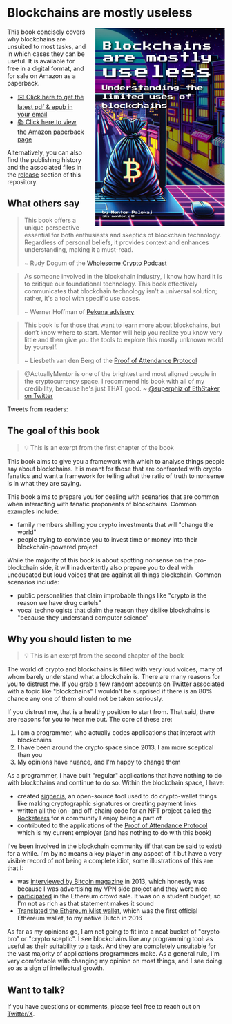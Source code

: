 # Blockchains are mostly useless

<img src="./assets/cover512.jpg" width="300px" align="right" style="width: 300px; padding-left: 20px;">

This book concisely covers why blockchains are unsuited to most tasks, and in which cases they can be useful. It is available for free in a digital format, and for sale on Amazon as a paperback.

- <a href="https://l.palokaj.co/bamu">✉️ Click here to get the latest pdf & epub in your email</a>
- <a href="https://l.palokaj.co/bamuamazon">📚 Click here to view the Amazon paperback page</a>

Alternatively, you can also find the publishing history and the associated files in the [release](https://github.com/actuallymentor/blockchains-are-mostly-useless/releases/) section of this repository.

## What others say

> This book offers a unique perspective essential for both enthusiasts and skeptics of blockchain technology. Regardless of personal beliefs, it provides context and enhances understanding, making it a must-read.
>
> ~ Rudy Dogum of the [Wholesome Crypto Podcast](https://www.wholesomecrypto.com/)

> As someone involved in the blockchain industry, I know how hard it is to critique our foundational technology. This book effectively communicates that blockchain technology isn't a universal solution; rather, it's a tool with specific use cases. 
> 
> ~ Werner Hoffman of [Pekuna advisory](https://pekuna.de/homepage)

> This book is for those that want to learn more about blockchains, but don’t know where to start. Mentor will help you realize you know very little and then give you the tools to explore this mostly unknown world by yourself.
>
> ~ Liesbeth van den Berg of the [Proof of Attendance Protocol](https://poap.xyz)

> @ActuallyMentor is one of the brightest and most aligned people in the cryptocurrency space. I recommend his book with all of my credibility, because he's just THAT good. ~ [@superphiz of EthStaker on Twitter](https://twitter.com/superphiz/status/1748368730545934686)


Tweets from readers:


## The goal of this book

> 💡 This is an exerpt from the first chapter of the book

This book aims to give you a framework with which to analyse things people say about blockchains. It is meant for those that are confronted with crypto fanatics and want a framework for telling what the ratio of truth to nonsense is in what they are saying.

This book aims to prepare you for dealing with scenarios that are common when interacting with fanatic proponents of blockchains. Common examples include:

- family members shilling you crypto investments that will "change the world"
- people trying to convince you to invest time or money into their blockchain-powered project

While the majority of this book is about spotting nonsense on the pro-blockchain side, it will inadvertently also prepare you to deal with uneducated but loud voices that are against all things blockchain. Common scenarios include:

- public personalities that claim improbable things like "crypto is the reason we have drug cartels"
- vocal technologists that claim the reason they dislike blockchains is "because they understand computer science"

## Why you should listen to me

> 💡 This is an exerpt from the second chapter of the book

The world of crypto and blockchains is filled with very loud voices, many of whom barely understand what a blockchain is. There are many reasons for you to distrust me. If you grab a few random accounts on Twitter associated with a topic like "blockchains" I wouldn't be surprised if there is an 80% chance any one of them should not be taken seriously.

If you distrust me, that is a healthy position to start from. That said, there are reasons for you to hear me out. The core of these are:

1. I am a programmer, who actually codes applications that interact with blockchains
2. I have been around the crypto space since 2013, I am more sceptical than you
3. My opinions have nuance, and I'm happy to change them

As a programmer, I have built "regular" applications that have nothing to do with blockchains and continue to do so. Within the blockchain space, I have:

- created [signer.is](https://signer.is/), an open-source tool used to do crypto-wallet things like making cryptographic signatures or creating payment links
- written all the (on- and off-chain) code for an NFT project called [the Rocketeers](https://rocketeer.fans/) for a community I enjoy being a part of
- contributed to the applications of the [Proof of Attendance Protocol](https://poap.xyz/) which is my current employer (and has nothing to do with this book)

I've been involved in the blockchain community (if that can be said to exist) for a while. I'm by no means a key player in any aspect of it but have a very visible record of not being a complete idiot, some illustrations of this are that I:

- was [interviewed by Bitcoin magazine](https://bitcoinmagazine.com/culture/an-interview-with-mentor-palokaj-of-bluevpn-1374705552) in 2013, which honestly was because I was advertising my VPN side project and they were nice
- [participated](https://app.poap.xyz/token/2331056) in the Ethereum crowd sale. It was on a student budget, so I'm not as rich as that statement makes it sound
- [Translated the Ethereum Mist wallet](https://github.com/ethereum/mist/pull/618), which was the first official Ethereum wallet, to my native Dutch in 2016

As far as my opinions go, I am not going to fit into a neat bucket of "crypto bro" or "crypto sceptic". I see blockchains like any programming tool: as useful as their suitability to a task. And they are completely unsuitable for the vast majority of applications programmers make. As a general rule, I'm very comfortable with changing my opinion on most things, and I see doing so as a sign of intellectual growth.

## Want to talk?

If you have questions or comments, please feel free to reach out on [Twitter/X](https://twitter.com/actuallymentor).